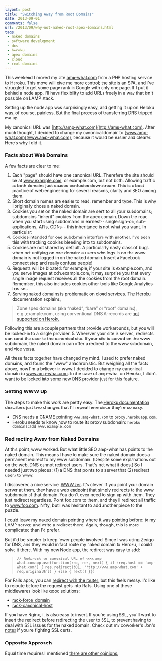 ```yaml
---
layout: post
title: "Switching Away from Root Domains"
date: 2013-09-01
comments: false
url: /2013/09/why-not-naked-root-apex-domains.html
tags:
 - naked domains
 - software development
 - dns
 - heroku
 - apex domains
 - cloud
 - root domains
---
```


This weekend I moved my site [amp-what.com](http://www.amp-what.com) from a PHP hosting service to Heroku. This move will give me more control; the site is an SPA, and I've struggled to get some page rank in Google with only one page. If I put it behind a node app, I'll have flexibility to add URLs freely in a way that isn't possible on LAMP stack.

Setting up the node app was surprisingly easy, and getting it up on Heroku was, of course, painless. But the final process of transferring DNS tripped me up.

My canonical URL was [http://amp-what.com](http://amp-what.com). After much thought, I decided to change my canonical domain to [www.amp-what.com](www.amp-what.com), because it would be easier and clearer. Here's why I did it.

### Facts about Web Domains 

A few facts are clear to me:

1. Each "page" should have one canonical URL. Therefore the site should be at www.example.com, or example.com, but not both. Allowing traffic at both domains just causes confusion downstream. This is a best practice of web engineering for several reasons, clarity and SEO among them. 
2. Short domain names are easier to read, remember and type. This is why I originally chose a naked domain. 
3. Cookies you set on the naked domain are sent to all your subdomains; subdomains "inherit" cookies from the apex domain. Down the road when you start using subdomains in earnest-- single sign-on, sub-applications, APIs, CDNs-- this inheritance is not what you want. In particular: 
  1. Cookies intended for one subdomain interfere with another. I've seen this with tracking cookies bleeding into to subdomains.
  2. Cookies are not shared by default. A particularly nasty class of bugs when not unifying on one domain: a users who logs in on the www domain is not logged in on the naked domain. Insert a Facebook connect step and really confuse people! 
  3. Requests will be bloated: for example, if your site is example.com, and you serve images at cdn.example.com, it may surprise you that every single image request receives all the cookies from the root domain. Remember, this also includes cookies other tools like Google Analytics has set.
4. Serving naked domains is problematic on cloud services. The Heroku documentation explains, 

> Zone apex domains (aka “naked”, “bare” or “root” domains), e.g.,example.com, using conventional DNS A-records are [not supported on Heroku](https://devcenter.heroku.com/articles/apex-domains).

 Following this are a couple partners that provide workarounds, but you will be locked-in to a single provider. 
5. Wherever your site is served, redirects can send the user to the canonical site. If your site is served on the www subdomain, the naked domain can offer a redirect to the www subdomain, and vice versa. 

All these facts together have changed my mind. I used to prefer naked domains, and found the "www" anachronistic. But weighing all the facts above, now I'm a believer in www. I decided to change my canonical domain to www.amp-what.com. In the case of amp-what on Heroku, I didn't want to be locked into some new DNS provider just for this feature.

### Setting WWW Up 

The steps to make this work are pretty easy. The [Heroku documentation](https://devcenter.heroku.com/articles/custom-domains) describes just two changes that I'll repeat here since they're so easy:

- DNS needs a CNAME pointing `www.amp-what.com` to `proxy.herokuapp.com`. 
- Heroku needs to know how to route its proxy subdomain: `heroku domains:add www.example.com`

### Redirecting Away from Naked Domains 

At this point, www worked. But what little SEO amp-what has points to the naked domain. This means I have to make sure the naked domain does a permanent redirect to my www subdomain. (Despite some explanations out on the web, DNS cannot redirect users. That's not what it does.) So I needed just two pieces: (1) a DNS that points to a server that (2) redirect users to www.

I discovered a nice service, [WWWizer](http://wwwizer.com/naked-domain-redirect). It's clever. If you point your domain server at them, they have a web endpoint that simply redirects to the www subdomain of that domain. You don't even need to sign up with them. They just redirect regardless. Point foo.com to them, and they'll redirect all traffic to www.foo.com. Nifty, but I was hesitant to add another piece to the puzzle.

I could leave my naked domain pointing where it was pointing before: to my LAMP server, and write a redirect there. Again, though, this is more complicated than I'd prefer.

But it'd be simpler to keep fewer people involved. Since I was using Zerigo for DNS, and they would in fact route my naked domain to Heroku, I could solve it there. With my new Node app, the redirect was easy to add:

> `// Redirect to canonical URL of www.amp-what.comapp.use(function(req, res, next) { if (req.host == 'amp-what.com') { res.redirect(301, 'http://www.amp-what.com' + req.originalUrl) } else { next() }})`

For Rails apps, you can [redirect with the router,](http://stackoverflow.com/questions/4046960/how-to-redirect-without-www-using-rails-3-rack) but this feels messy. I'd like to reroute before the request gets into Rails. Using one of these middlewares look like good solutions:

- [rack-force\_domain](https://github.com/cwninja/rack-force_domain)
- [rack-canonical-host](https://github.com/tylerhunt/rack-canonical-host)

If you have Nginx, it is also easy to insert. If you're using SSL, you'll want to insert the redirect before redirecting the user to SSL, to prevent having to deal with SSL issues for the naked domain. Check out [my coworker's Jon's notes](http://jonathandean.com/2012/10/properly-handling-naked-domains-and-ssl-on-heroku/) if you're fighting SSL certs.

 
### Opposite Approach

Equal time requires I mentioned [there are other opinions.](http://blog.dynamic50.com/2011/02/22/redirect-all-requests-for-www-to-root-domain-with-heroku/)

